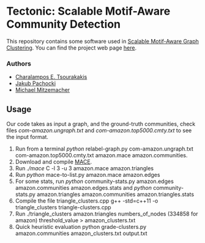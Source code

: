 # Tectonic: Scalable Motif-Aware Community Detection

This repository contains some software used in   [Scalable Motif-Aware Graph Clustering](https://arxiv.org/abs/1606.06235).  You can find the project web page [here](https://tsourakakis.com/tectonic/).


### Authors 

- [Charalampos E. Tsourakakis](https://tsourakakis.com/) 
- [Jakub Pachocki](https://scholar.harvard.edu/meret/home)
- [Michael Mitzemacher](http://www.eecs.harvard.edu/~michaelm/) 

## Usage 

Our code takes as input a graph, and the ground-truth communities, check files _com-amazon.ungraph.txt_ and _com-amazon.top5000.cmty.txt_ to see the input format. 

1. Run from a terminal _python_ relabel-graph.py com-amazon.ungraph.txt com-amazon.top5000.cmty.txt amazon.mace amazon.communities.
2. Download and compile [MACE](http://research.nii.ac.jp/~uno/code/mace.html).
3. Run _./mace_ C -l 3 -u 3 amazon.mace amazon.triangles  
4. Run _python_ mace-to-list.py amazon.mace amazon.edges 
5. For some stats, run _python_ community-stats.py amazon.edges amazon.communities amazon.edges.stats and _python_ community-stats.py amazon.triangles amazon.communities amazon.triangles.stats
6. Compile the file triangle_clusters.cpp g++ -std=c++11 -o triangle_clusters triangle-clusters.cpp
7. Run ./triangle_clusters amazon.triangles numbers_of_nodes (334858 for amazon) threshold_value > amazon_clusters.txt
8. Quick heuristic evaluation python grade-clusters.py amazon.communities amazon_clusters.txt output.txt
